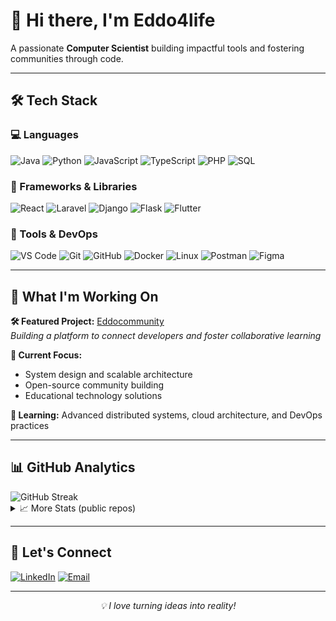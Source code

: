 # 👋 Hi there, I'm Eddo4life

A passionate **Computer Scientist** building impactful tools and fostering communities through code.

---

## 🛠️ Tech Stack

### 💻 Languages
![Java](https://img.shields.io/badge/Java-ED8B00?style=flat&logo=openjdk&logoColor=white)
![Python](https://img.shields.io/badge/Python-3776AB?style=flat&logo=python&logoColor=white)
![JavaScript](https://img.shields.io/badge/JavaScript-F7DF1E?style=flat&logo=javascript&logoColor=black)
![TypeScript](https://img.shields.io/badge/TypeScript-3178C6?style=flat&logo=typescript&logoColor=white)
![PHP](https://img.shields.io/badge/PHP-777BB4?style=flat&logo=php&logoColor=white)
![SQL](https://img.shields.io/badge/SQL-336791?style=flat&logo=postgresql&logoColor=white)

### 🚀 Frameworks & Libraries
![React](https://img.shields.io/badge/React-61DAFB?style=flat&logo=react&logoColor=black)
![Laravel](https://img.shields.io/badge/Laravel-FF2D20?style=flat&logo=laravel&logoColor=white)
![Django](https://img.shields.io/badge/Django-092E20?style=flat&logo=django&logoColor=white)
![Flask](https://img.shields.io/badge/Flask-000000?style=flat&logo=flask&logoColor=white)
![Flutter](https://img.shields.io/badge/Flutter-02569B?style=flat&logo=flutter&logoColor=white)

### 🧰 Tools & DevOps
![VS Code](https://img.shields.io/badge/VS%20Code-007ACC?style=flat&logo=visualstudiocode&logoColor=white)
![Git](https://img.shields.io/badge/Git-F05032?style=flat&logo=git&logoColor=white)
![GitHub](https://img.shields.io/badge/GitHub-181717?style=flat&logo=github&logoColor=white)
![Docker](https://img.shields.io/badge/Docker-2496ED?style=flat&logo=docker&logoColor=white)
![Linux](https://img.shields.io/badge/Linux-FCC624?style=flat&logo=linux&logoColor=black)
![Postman](https://img.shields.io/badge/Postman-FF6C37?style=flat&logo=postman&logoColor=white)
![Figma](https://img.shields.io/badge/Figma-F24E1E?style=flat&logo=figma&logoColor=white)

---

## 🚀 What I'm Working On

**🛠 Featured Project:** [Eddocommunity](https://github.com/eddo4life/eddocommunity-core)  
*Building a platform to connect developers and foster collaborative learning*

**🎯 Current Focus:**
- System design and scalable architecture
- Open-source community building
- Educational technology solutions

**🌱 Learning:** Advanced distributed systems, cloud architecture, and DevOps practices

---

## 📊 GitHub Analytics

<div>
  <img src="https://streak-stats.demolab.com/?user=eddo4life&theme=radical" alt="GitHub Streak" />
</div>

<details>
<summary>📈 More Stats (public repos)</summary>

![Top Languages](https://github-readme-stats.vercel.app/api/top-langs/?username=eddo4life&layout=compact&theme=radical)

</details>

---

## 🤝 Let's Connect

[![LinkedIn](https://img.shields.io/badge/LinkedIn-0077B5?style=flat&logo=linkedin&logoColor=white)](https://www.linkedin.com/in/eddo4life)
[![Email](https://img.shields.io/badge/Email-D14836?style=flat&logo=gmail&logoColor=white)](mailto:theoboaz@gmail.com)

---

<div align="center">
  <i>💡 I love turning ideas into reality!</i>
</div>
